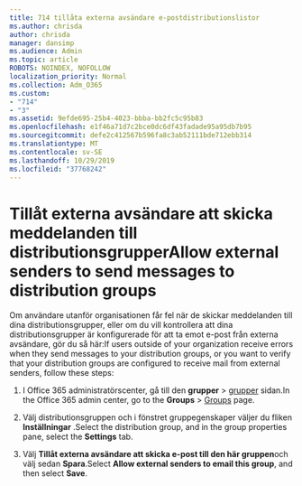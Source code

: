 ```yaml
---
title: 714 tillåta externa avsändare e-postdistributionslistor
ms.author: chrisda
author: chrisda
manager: dansimp
ms.audience: Admin
ms.topic: article
ROBOTS: NOINDEX, NOFOLLOW
localization_priority: Normal
ms.collection: Adm_O365
ms.custom:
- "714"
- "3"
ms.assetid: 9efde695-25b4-4023-bbba-bb2fc5c95b83
ms.openlocfilehash: e1f46a71d7c2bce0dc6df43fadade95a95db7b95
ms.sourcegitcommit: defe2c412567b596fa8c3ab52111bde712ebb314
ms.translationtype: MT
ms.contentlocale: sv-SE
ms.lasthandoff: 10/29/2019
ms.locfileid: "37768242"
---
```

# <a name="allow-external-senders-to-send-messages-to-distribution-groups"></a><span data-ttu-id="56967-102">Tillåt externa avsändare att skicka meddelanden till distributionsgrupper</span><span class="sxs-lookup"><span data-stu-id="56967-102">Allow external senders to send messages to distribution groups</span></span>

<span data-ttu-id="56967-103">Om användare utanför organisationen får fel när de skickar meddelanden till dina distributionsgrupper, eller om du vill kontrollera att dina distributionsgrupper är konfigurerade för att ta emot e-post från externa avsändare, gör du så här:</span><span class="sxs-lookup"><span data-stu-id="56967-103">If users outside of your organization receive errors when they send messages to your distribution groups, or you want to verify that your distribution groups are configured to receive mail from external senders, follow these steps:</span></span>

1. <span data-ttu-id="56967-104">I Office 365 administratörscenter, gå till den **grupper** > [grupper](https://portal.office.com/adminportal/home#/groups) sidan.</span><span class="sxs-lookup"><span data-stu-id="56967-104">In the Office 365 admin center, go to the **Groups** > [Groups](https://portal.office.com/adminportal/home#/groups) page.</span></span>  

2. <span data-ttu-id="56967-105">Välj distributionsgruppen och i fönstret gruppegenskaper väljer du fliken **Inställningar** .</span><span class="sxs-lookup"><span data-stu-id="56967-105">Select the distribution group, and in the group properties pane, select the **Settings** tab.</span></span>

3. <span data-ttu-id="56967-106">Välj **Tillåt externa avsändare att skicka e-post till den här gruppen**och välj sedan **Spara**.</span><span class="sxs-lookup"><span data-stu-id="56967-106">Select **Allow external senders to email this group**, and then select **Save**.</span></span>
